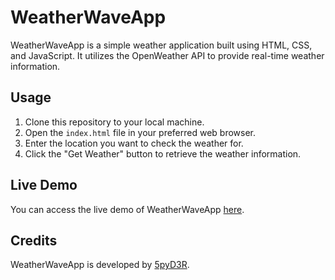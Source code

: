 # WeatherWaveApp

WeatherWaveApp is a simple weather application built using HTML, CSS, and JavaScript. It utilizes the OpenWeather API to provide real-time weather information.

## Usage

1. Clone this repository to your local machine.
2. Open the `index.html` file in your preferred web browser.
3. Enter the location you want to check the weather for.
4. Click the "Get Weather" button to retrieve the weather information.

## Live Demo

You can access the live demo of WeatherWaveApp [here](link_to_your_deployed_site).

## Credits

WeatherWaveApp is developed by [5pyD3R](https://github.com/3rr0r-505).
